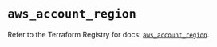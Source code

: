 # `aws_account_region`

Refer to the Terraform Registry for docs: [`aws_account_region`](https://registry.terraform.io/providers/hashicorp/aws/5.63.1/docs/resources/account_region).
